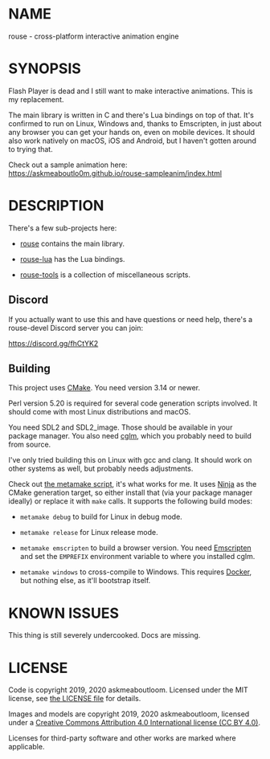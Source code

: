 # NAME

rouse - cross-platform interactive animation engine

# SYNOPSIS

Flash Player is dead and I still want to make interactive animations. This is my replacement.

The main library is written in C and there's Lua bindings on top of that. It's confirmed to run on Linux, Windows and, thanks to Emscripten, in just about any browser you can get your hands on, even on mobile devices. It should also work natively on macOS, iOS and Android, but I haven't gotten around to trying that.

Check out a sample animation here: <https://askmeaboutlo0m.github.io/rouse-sampleanim/index.html>

# DESCRIPTION

There's a few sub-projects here:

* [rouse](rouse) contains the main library.

* [rouse-lua](rouse-lua) has the Lua bindings.

* [rouse-tools](rouse-tools) is a collection of miscellaneous scripts.

## Discord

If you actually want to use this and have questions or need help, there's a rouse-devel Discord server you can join:

<https://discord.gg/fhCtYK2>

## Building

This project uses [CMake](https://cmake.org/). You need version 3.14 or newer.

Perl version 5.20 is required for several code generation scripts involved. It should come with most Linux distributions and macOS.

You need SDL2 and SDL2\_image. Those should be available in your package manager. You also need [cglm](https://github.com/recp/cglm), which you probably need to build from source.

I've only tried building this on Linux with gcc and clang. It should work on other systems as well, but probably needs adjustments.

Check out [the metamake script](metamake), it's what works for me. It uses [Ninja](https://ninja-build.org/) as the CMake generation target, so either install that (via your package manager ideally) or replace it with `make` calls. It supports the following build modes:

* `metamake debug` to build for Linux in debug mode.

* `metamake release` for Linux release mode.

* `metamake emscripten` to build a browser version. You need [Emscripten](https://emscripten.org/) and set the `EMPREFIX` environment variable to where you installed cglm.

* `metamake windows` to cross-compile to Windows. This requires [Docker](https://www.docker.com/), but nothing else, as it'll bootstrap itself.

# KNOWN ISSUES

This thing is still severely undercooked. Docs are missing.

# LICENSE

Code is copyright 2019, 2020 askmeaboutloom. Licensed under the MIT license, see [the LICENSE file](LICENSE) for details.

Images and models are copyright 2019, 2020 askmeaboutloom, licensed under a [Creative Commons Attribution 4.0 International license (CC BY 4.0)](https://creativecommons.org/licenses/by/4.0/).

Licenses for third-party software and other works are marked where applicable.
